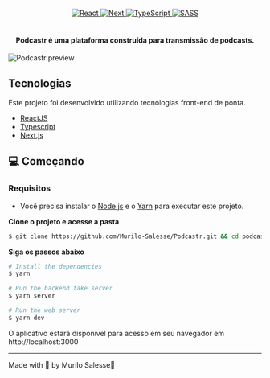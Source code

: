 <div align="center">
   </br>
   <a href="#-tecnologias-utilizadas">
      <img alt="React" src="https://img.shields.io/badge/react%20-%2320232a.svg?&style=for-the-badge&logo=react&logoColor=%2361DAFB">
      <img alt="Next" src="https://img.shields.io/badge/next%20js%20-%23000000.svg?&style=for-the-badge&logo=next.js&logoColor=white">
      <img alt="TypeScript" src="https://img.shields.io/badge/typescript%20-%23007ACC.svg?&style=for-the-badge&logo=typescript&logoColor=white">
      <img alt="SASS" src="https://img.shields.io/badge/SASS%20-hotpink.svg?&style=for-the-badge&logo=SASS&logoColor=white"/>
   </a>
</div>

</br>
<h4 align="center">
  Podcastr é uma plataforma construída para transmissão de podcasts.
</h4>

![Podcastr preview](https://i.imgur.com/bWhXGF7.jpg)

## Tecnologias

Este projeto foi desenvolvido utilizando tecnologias front-end de ponta.

- [ReactJS](https://reactjs.org/)
- [Typescript](https://www.typescriptlang.org/)
- [Next.js](https://nextjs.org/)

## 💻 Começando

### Requisitos

- Você precisa instalar o [Node.js](https://nodejs.org/en/download/) e o [Yarn](https://yarnpkg.com/) para executar este projeto.

**Clone o projeto e acesse a pasta**

```bash
$ git clone https://github.com/Murilo-Salesse/Podcastr.git && cd podcastr
```

**Siga os passos abaixo**

```bash
# Install the dependencies
$ yarn

# Run the backend fake server
$ yarn server

# Run the web server
$ yarn dev
```

O aplicativo estará disponível para acesso em seu navegador em http://localhost:3000

---

Made with 💜 by Murilo Salesse👋
